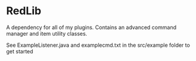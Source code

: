 # RedLib
A dependency for all of my plugins. Contains an advanced command manager and item utility classes.

See ExampleListener.java and examplecmd.txt in the src/example folder to get started
